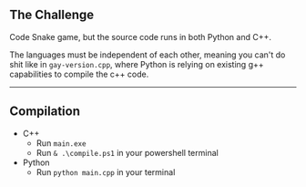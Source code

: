 ## The Challenge
Code Snake game, but the source code runs in both Python and C++.  
  
The languages must be independent of each other, meaning you can't do shit like in `gay-version.cpp`, where Python is relying on existing g++ capabilities to compile the c++ code.

---

## Compilation
- C++
    - Run `main.exe`
    - Run `& .\compile.ps1` in your powershell terminal
- Python
    - Run `python main.cpp` in your terminal 
